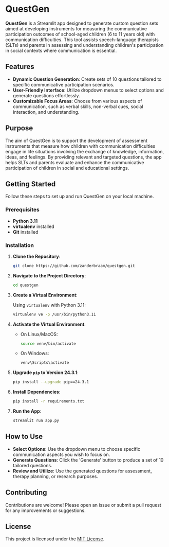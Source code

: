 # QuestGen

**QuestGen** is a Streamlit app designed to generate custom question sets aimed at developing instruments for measuring the communicative participation outcomes of school-aged children (6 to 11 years old) with communication difficulties. This tool assists speech-language therapists (SLTs) and parents in assessing and understanding children's participation in social contexts where communication is essential.

## Features

- **Dynamic Question Generation**: Create sets of 10 questions tailored to specific communicative participation scenarios.
- **User-Friendly Interface**: Utilize dropdown menus to select options and generate questions effortlessly.
- **Customizable Focus Areas**: Choose from various aspects of communication, such as verbal skills, non-verbal cues, social interaction, and understanding.

## Purpose

The aim of QuestGen is to support the development of assessment instruments that measure how children with communication difficulties engage in life situations involving the exchange of knowledge, information, ideas, and feelings. By providing relevant and targeted questions, the app helps SLTs and parents evaluate and enhance the communicative participation of children in social and educational settings.

## Getting Started

Follow these steps to set up and run QuestGen on your local machine.

### Prerequisites

- **Python 3.11**
- **virtualenv** installed
- **Git** installed

### Installation

1. **Clone the Repository**:

   ```bash
   git clone https://github.com/zanderbraam/questgen.git
   ```

2. **Navigate to the Project Directory**:

   ```bash
   cd questgen
   ```

3. **Create a Virtual Environment**:

   Using `virtualenv` with Python 3.11:

   ```bash
   virtualenv ve -p /usr/bin/python3.11
   ```

4. **Activate the Virtual Environment**:

   - On Linux/MacOS:

     ```bash
     source venv/bin/activate
     ```

   - On Windows:

     ```bash
     venv\Scripts\activate
     ```

5. **Upgrade `pip` to Version 24.3.1**:

   ```bash
   pip install --upgrade pip==24.3.1
   ```

6. **Install Dependencies**:

   ```bash
   pip install -r requirements.txt
   ```

7. **Run the App**:

   ```bash
   streamlit run app.py
   ```

## How to Use

- **Select Options**: Use the dropdown menu to choose specific communication aspects you wish to focus on.
- **Generate Questions**: Click the 'Generate' button to produce a set of 10 tailored questions.
- **Review and Utilize**: Use the generated questions for assessment, therapy planning, or research purposes.

## Contributing

Contributions are welcome! Please open an issue or submit a pull request for any improvements or suggestions.

## License

This project is licensed under the [MIT License](LICENSE).